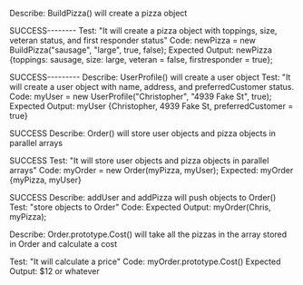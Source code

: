 Describe: BuildPizza() will create a pizza object

SUCCESS--------
Test: "It will create a pizza object with toppings, size, veteran status, and first responder status"
Code: newPizza = new BuildPizza("sausage", "large", true, false);
Expected Output: newPizza {toppings: sausage, size: large, veteran = false, firstresponder = true};

SUCCESS---------
Describe: UserProfile() will create a user object
Test: "It will create a user object with name, address, and preferredCustomer status.
Code: myUser = new UserProfile("Christopher", "4939 Fake St", true);
Expected Output: myUser {Christopher, 4939 Fake St, preferredCustomer = true} 

SUCCESS
Describe: Order() will store user objects and pizza objects in parallel arrays

SUCCESS
Test: "It will store user objects and pizza objects in parallel arrays"
Code: myOrder = new Order(myPizza, myUser);
Expected: myOrder {myPizza, myUser}

SUCCESS
Describe: addUser and addPizza will push objects to Order()
Test: "store objects to Order"
Code: 
Expected Output: myOrder(Chris, myPizza);

Describe: Order.prototype.Cost() will take all the pizzas in the array stored in Order and calculate a cost

Test: "It will calculate a price"
Code: myOrder.prototype.Cost()
Expected Output: $12 or whatever